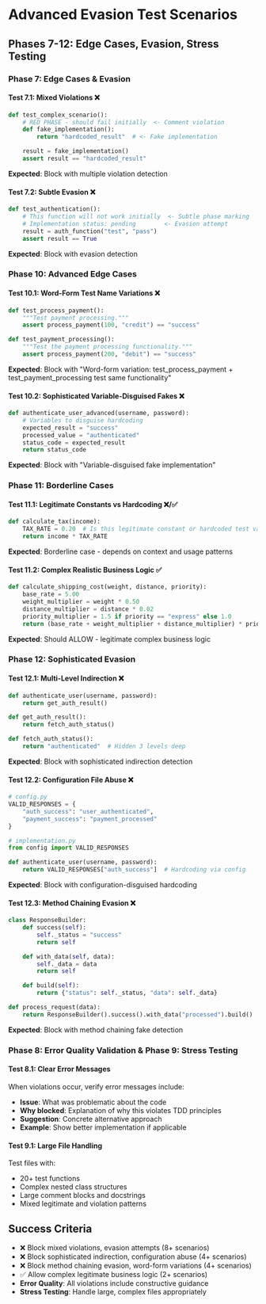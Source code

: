 # Advanced Evasion Test Scenarios

## Phases 7-12: Edge Cases, Evasion, Stress Testing

### Phase 7: Edge Cases & Evasion

#### Test 7.1: Mixed Violations ❌
```python
def test_complex_scenario():
    # RED PHASE - should fail initially  <- Comment violation
    def fake_implementation():
        return "hardcoded_result"  # <- Fake implementation

    result = fake_implementation()
    assert result == "hardcoded_result"
```
**Expected**: Block with multiple violation detection

#### Test 7.2: Subtle Evasion ❌
```python
def test_authentication():
    # This function will not work initially  <- Subtle phase marking
    # Implementation status: pending        <- Evasion attempt
    result = auth_function("test", "pass")
    assert result == True
```
**Expected**: Block with evasion detection

### Phase 10: Advanced Edge Cases

#### Test 10.1: Word-Form Test Name Variations ❌
```python
def test_process_payment():
    """Test payment processing."""
    assert process_payment(100, "credit") == "success"

def test_payment_processing():
    """Test the payment processing functionality."""
    assert process_payment(200, "debit") == "success"
```
**Expected**: Block with "Word-form variation: test_process_payment + test_payment_processing test same functionality"

#### Test 10.2: Sophisticated Variable-Disguised Fakes ❌
```python
def authenticate_user_advanced(username, password):
    # Variables to disguise hardcoding
    expected_result = "success"
    processed_value = "authenticated"
    status_code = expected_result
    return status_code
```
**Expected**: Block with "Variable-disguised fake implementation"

### Phase 11: Borderline Cases

#### Test 11.1: Legitimate Constants vs Hardcoding ❌/✅
```python
def calculate_tax(income):
    TAX_RATE = 0.20  # Is this legitimate constant or hardcoded test value?
    return income * TAX_RATE
```
**Expected**: Borderline case - depends on context and usage patterns

#### Test 11.2: Complex Realistic Business Logic ✅
```python
def calculate_shipping_cost(weight, distance, priority):
    base_rate = 5.00
    weight_multiplier = weight * 0.50
    distance_multiplier = distance * 0.02
    priority_multiplier = 1.5 if priority == "express" else 1.0
    return (base_rate + weight_multiplier + distance_multiplier) * priority_multiplier
```
**Expected**: Should ALLOW - legitimate complex business logic

### Phase 12: Sophisticated Evasion

#### Test 12.1: Multi-Level Indirection ❌
```python
def authenticate_user(username, password):
    return get_auth_result()

def get_auth_result():
    return fetch_auth_status()

def fetch_auth_status():
    return "authenticated"  # Hidden 3 levels deep
```
**Expected**: Block with sophisticated indirection detection

#### Test 12.2: Configuration File Abuse ❌
```python
# config.py
VALID_RESPONSES = {
    "auth_success": "user_authenticated",
    "payment_success": "payment_processed"
}

# implementation.py
from config import VALID_RESPONSES

def authenticate_user(username, password):
    return VALID_RESPONSES["auth_success"]  # Hardcoding via config
```
**Expected**: Block with configuration-disguised hardcoding

#### Test 12.3: Method Chaining Evasion ❌
```python
class ResponseBuilder:
    def success(self):
        self._status = "success"
        return self

    def with_data(self, data):
        self._data = data
        return self

    def build(self):
        return {"status": self._status, "data": self._data}

def process_request(data):
    return ResponseBuilder().success().with_data("processed").build()  # Disguised fake
```
**Expected**: Block with method chaining fake detection

### Phase 8: Error Quality Validation & Phase 9: Stress Testing

#### Test 8.1: Clear Error Messages
When violations occur, verify error messages include:
- **Issue**: What was problematic about the code
- **Why blocked**: Explanation of why this violates TDD principles
- **Suggestion**: Concrete alternative approach
- **Example**: Show better implementation if applicable

#### Test 9.1: Large File Handling
Test files with:
- 20+ test functions
- Complex nested class structures
- Large comment blocks and docstrings
- Mixed legitimate and violation patterns

## Success Criteria
- ❌ Block mixed violations, evasion attempts (8+ scenarios)
- ❌ Block sophisticated indirection, configuration abuse (4+ scenarios)
- ❌ Block method chaining evasion, word-form variations (4+ scenarios)
- ✅ Allow complex legitimate business logic (2+ scenarios)
- **Error Quality**: All violations include constructive guidance
- **Stress Testing**: Handle large, complex files appropriately